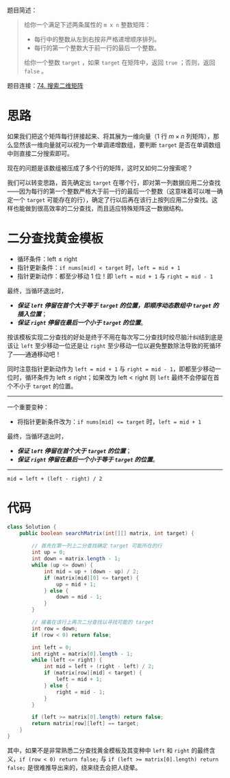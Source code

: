 题目简述：

> 给你一个满足下述两条属性的 `m x n` 整数矩阵：
>
> - 每行中的整数从左到右按非严格递增顺序排列。
> - 每行的第一个整数大于前一行的最后一个整数。
>
> 给你一个整数 `target` ，如果 `target` 在矩阵中，返回 `true` ；否则，返回 `false` 。

题目连接：[74. 搜索二维矩阵](https://leetcode.cn/problems/search-a-2d-matrix/)

# 思路

如果我们把这个矩阵每行拼接起来、将其展为一维向量（$1$ 行 $m\times n$ 列矩阵），那么显然该一维向量就可以视为一个单调递增数组，要判断 `target` 是否在单调数组中则直接二分搜索即可。

现在的问题是该数组被压成了多个行的矩阵，这时又如何二分搜索呢？

我们可以转变思路，首先确定出 `target` 在哪个行，即对第一列数据应用二分查找——因为每行的第一个整数严格大于前一行的最后一个整数（这意味着可以唯一确定一个 `target` 可能存在的行），确定了行以后再在该行上按列应用二分查找。这样也能做到很高效率的二分查找，而且适应特殊矩阵这一数据结构。

# 二分查找黄金模板

- 循环条件：$\mathrm{left}\leqslant\mathrm{right}$
- 指针更新条件：`if nums[mid] < target` 时，`left = mid + 1` 
- 指针更新动作：都至少移动 $1$ 位！即 `left = mid + 1` 与 `right = mid - 1`

最终，当循环退出时，

- ***保证 `left` 停留在首个大于等于 `target` 的位置，即顺序动态数组中 `target` 的插入位置***；
- ***保证 `right` 停留在最后一个小于 `target` 的位置***。

按该模板实现二分查找的好处是终于不用在每次写二分查找时绞尽脑汁纠结到底是该让 `left` 至少移动一位还是让 `right` 至少移动一位以避免整数除法导致的死循环了——通通移动吧！

同时注意指针更新动作为 `left = mid + 1` 与 `right = mid - 1`，即都至少移动一位时，循环条件为 $\mathrm{left}\leqslant\mathrm{right}$；如果改为 $\mathrm{left}<\mathrm{right}$ 则 `left` 最终不会停留在首个不小于 `target` 的位置。

---

一个重要变种：

- 将指针更新条件改为：`if nums[mid] <= target` 时，`left = mid + 1` 

最终，当循环退出时，

- ***保证 `left` 停留在首个大于 `target` 的位置***；
- ***保证 `right` 停留在最后一个小于等于 `target` 的位置***。

---

`mid = left + (left - right) / 2`

# 代码

```java
class Solution {
    public boolean searchMatrix(int[][] matrix, int target) {
        
        // 首先在第一列上二分查找确定 target 可能所在的行
        int up = 0;
        int down = matrix.length - 1;
        while (up <= down) {
            int mid = up + (down - up) / 2;
            if (matrix[mid][0] <= target) {
                up = mid + 1;
            } else {
                down = mid - 1;
            }
        }

        // 接着在该行上再次二分查找以寻找可能的 target
        int row = down;
        if (row < 0) return false;

        int left = 0;
        int right = matrix[0].length - 1;
        while (left <= right) {
            int mid = left + (right - left) / 2;
            if (matrix[row][mid] < target) {
                left = mid + 1;
            } else {
                right = mid - 1;
            }
        }

        if (left >= matrix[0].length) return false;
        return matrix[row][left] == target;
    }
}
```

其中，如果不是非常熟悉二分查找黄金模板及其变种中 `left` 和 `right` 的最终含义，`if (row < 0) return false;` 与 `if (left >= matrix[0].length) return false;` 是很难推导出来的，绕来绕去会把人绕晕。
